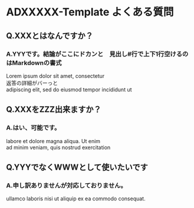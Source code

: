 # ADXXXXX-Template よくある質問

## Q.XXXとはなんですか？

### A.YYYです。結論がここにドカンと　見出し\#行で上下1行空けるのはMarkdownの書式
 
Lorem ipsum dolor sit amet, consectetur  
返答の詳細がバーっと  
adipiscing elit, sed do eiusmod tempor incididunt ut  

## Q.XXXをZZZ出来ますか？  

### A.はい、可能です。  

labore et dolore magna aliqua. Ut enim  
ad minim veniam, quis nostrud exercitation  

## Q.YYYでなくWWWとして使いたいです

### A.申し訳ありませんが対応しておりません。  

ullamco laboris nisi ut aliquip ex ea commodo consequat.   
